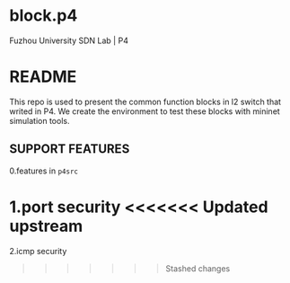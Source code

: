 # block.p4
Fuzhou University SDN Lab | P4

# README

This repo is used to present the common function blocks in l2 switch that writed in P4.
We create the environment to test these blocks with mininet simulation tools.

## SUPPORT FEATURES

0.features in `p4src`

1.port security
<<<<<<< Updated upstream
=======

2.icmp security
>>>>>>> Stashed changes
